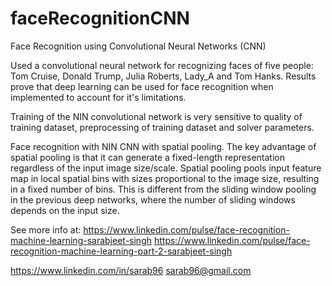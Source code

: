 # faceRecognitionCNN
Face Recognition using Convolutional Neural Networks (CNN)

Used a convolutional neural network for recognizing faces of five people: Tom Cruise, Donald Trump, Julia Roberts, Lady_A and Tom Hanks. Results prove that deep learning can be used for face recognition when implemented to account for it's limitations.

Training of the NIN convolutional network is very sensitive to quality of training dataset, preprocessing of training dataset and solver parameters.

Face recognition with NIN CNN with spatial pooling. The key advantage of spatial pooling is that it can generate a fixed-length representation regardless of the input image size/scale. Spatial pooling pools input feature map in local spatial bins with sizes proportional to the image size, resulting in a fixed number of bins. This is different from the sliding window pooling in the previous deep networks, where the number of sliding windows depends on the input size.


See more info at:
https://www.linkedin.com/pulse/face-recognition-machine-learning-sarabjeet-singh
https://www.linkedin.com/pulse/face-recognition-machine-learning-part-2-sarabjeet-singh

https://www.linkedin.com/in/sarab96
sarab96@gmail.com

